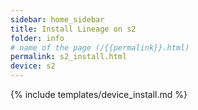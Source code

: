 ```yaml
---
sidebar: home_sidebar
title: Install Lineage on s2
folder: info
# name of the page (/{{permalink}}.html)
permalink: s2_install.html
device: s2
---
```

{% include templates/device_install.md %}
